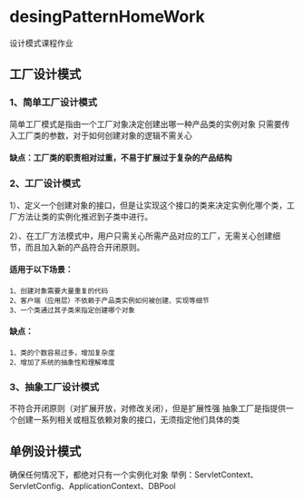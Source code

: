 # desingPatternHomeWork 
设计模式课程作业

## 工厂设计模式  
### 1、简单工厂设计模式
简单工厂模式是指由一个工厂对象决定创建出哪一种产品类的实例对象
只需要传入工厂类的参数，对于如何创建对象的逻辑不需关心   
#### 缺点：工厂类的职责相对过重，不易于扩展过于复杂的产品结构
### 2、工厂设计模式
1）、定义一个创建对象的接口，但是让实现这个接口的类来决定实例化哪个类，工厂方法让类的实例化推迟到子类中进行。

2）、在工厂方法模式中，用户只需关心所需产品对应的工厂，无需关心创建细节，而且加入新的产品符合开闭原则。
#### 适用于以下场景：
    1、创建对象需要大量重复的代码
    2、客户端（应用层）不依赖于产品类实例如何被创建、实现等细节
    3、一个类通过其子类来指定创建哪个对象
#### 缺点：
    1、类的个数容易过多，增加复杂度
    2、增加了系统的抽象性和理解难度
    
### 3、抽象工厂设计模式
不符合开闭原则（对扩展开放，对修改关闭），但是扩展性强
抽象工厂是指提供一个创建一系列相关或相互依赖对象的接口，无须指定他们具体的类

## 单例设计模式
确保任何情况下，都绝对只有一个实例化对象
举例：ServletContext、ServletConfig、ApplicationContext、DBPool

